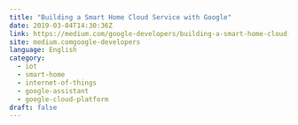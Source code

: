 ```yaml
---
title: "Building a Smart Home Cloud Service with Google"
date: 2019-03-04T14:30:36Z
link: https://medium.com/google-developers/building-a-smart-home-cloud-service-with-google-1ee436ac5a03?source=rss----2e5ce7f173a5---4&utm_medium=RSS&utm_source=news.12bit.vn
site: medium.comgoogle-developers
language: English
category:
  - iot
  - smart-home
  - internet-of-things
  - google-assistant
  - google-cloud-platform
draft: false
---
```

